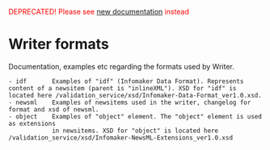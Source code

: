 <span style="color:red">DEPRECATED! Please see [new documentation](https://docs.writer.infomaker.io/format/imnml-overview.html) instead</span>

# Writer formats
Documentation, examples etc regarding the formats used by Writer.

```
- idf 		Examples of "idf" (Infomaker Data Format). Represents content of a newsitem (parent is "inlineXML"). XSD for "idf" is located here /validation_service/xsd/Infomaker-Data-Format_ver1.0.xsd.
- newsml	Examples of newsitems used in the writer, changelog for format and xsd of newsml.
- object 	Examples of "object" element. The "object" element is used as extensions 
			in newsitems. XSD for "object" is located here /validation_service/xsd/Infomaker-NewsML-Extensions_ver1.0.xsd 
```
